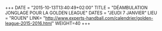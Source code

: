 +++
DATE = "2015-10-13T13:40:49+02:00"
TITLE = "DÉAMBULATION JONGLAGE POUR LA GOLDEN LEAGUE"
DATES = "JEUDI 7 JANVIER"
LIEU = "ROUEN"
LINK= "http://www.experts-handball.com/calendrier/golden-league-2015-2016.html"
WEIGHT=40
+++

